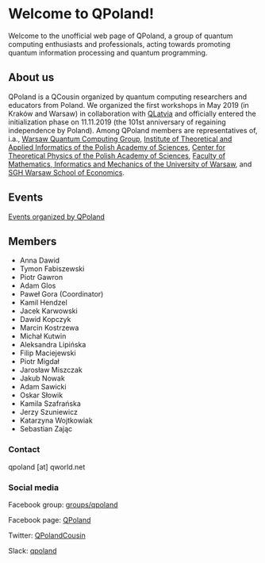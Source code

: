# Welcome to QPoland!

Welcome to the unofficial web page of QPoland, a group of quantum computing enthusiasts and professionals, acting towards promoting quantum information processing and quantum programming. 

## About us

QPoland is a QCousin organized by quantum computing researchers and educators from Poland. We organized the first workshops in May 2019 (in Kraków and Warsaw) in collaboration with [QLatvia](https://qworld.lu.lv/index.php/qlatvia/) and officially entered the initialization phase on 11.11.2019 (the 101st anniversary of regaining independence by Poland). Among QPoland members are representatives of, i.a., [Warsaw Quantum Computing Group](https://www.facebook.com/groups/warsaw.quantum), [Institute of Theoretical and Applied Informatics of the Polish Academy of Sciences](https://iitis.pl/en), [Center for Theoretical Physics of the Polish Academy of Sciences](http://www.cft.edu.pl/), [Faculty of Mathematics, Informatics and Mechanics of the University of Warsaw](https://www.mimuw.edu.pl/en), and [SGH Warsaw School of Economics](http://www.sgh.waw.pl/en/Pages/default.aspx).

## Events

[Events organized by QPoland](/events/)

## Members

-  Anna Dawid
-  Tymon Fabiszewski
-  Piotr Gawron
-  Adam Glos
-  Paweł Gora (Coordinator)
-  Kamil Hendzel
-  Jacek Karwowski
-  Dawid Kopczyk
-  Marcin Kostrzewa
-  Michał Kutwin
-  Aleksandra Lipińska
-  Filip Maciejewski
-  Piotr Migdał
-  Jarosław Miszczak
-  Jakub Nowak
-  Adam Sawicki
-  Oskar Słowik
-  Kamila Szafrańska
-  Jerzy Szuniewicz
-  Katarzyna Wojtkowiak
-  Sebastian Zając

### Contact

qpoland [at] qworld.net

### Social media

Facebook group: [groups/qpoland](https://www.facebook.com/groups/qpoland)

Facebook page: [QPoland](https://www.facebook.com/QPoland-110308580421373)

Twitter: [QPolandCousin](https://twitter.com/QPolandCousin)

Slack:
[qpoland](https://join.slack.com/t/qpoland/shared_invite/zt-cfeuwob7-uQH6BjW9k_WbWnAME8Uyuw) 


